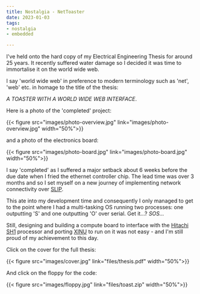 ```yaml
---
title: Nostalgia - NetToaster
date: 2023-01-03
tags: 
- nostalgia
- embedded

---
```


I've held onto the hard copy of my Electrical Engineering Thesis for around 25 years. It recently suffered water damage so I decided
it was time to immortalise it on the world wide web.

I say 'world wide web' in preference to modern terminology such as 'net', 'web' etc. in homage to the title of the thesis:

*A TOASTER WITH A WORLD WIDE WEB INTERFACE*.

Here is a photo of the 'completed' project:

{{< figure src="images/photo-overview.jpg" link="images/photo-overview.jpg" width="50%">}}

<!--more-->

and a photo of the electronics board:

{{< figure src="images/photo-board.jpg" link="images/photo-board.jpg" width="50%">}}

I say 'completed' as I suffered a major setback about 6 weeks before the due date when I fried the ethernet controller chip.
The lead time was over 3 months and so I set myself on a new journey of implementing network connectivity over [SLIP](https://en.wikipedia.org/wiki/Serial_Line_Internet_Protocol).

This ate into my development time and consequently I only managed to get to the point where I had a multi-tasking OS running two processes: one outputting 'S' and one outputting 'O' over serial. Get it...? *SOS...*

Still, designing and building a compute board to interface with the [Hitachi SH1](https://en.wikipedia.org/wiki/SuperH) processor
and porting [XINU](https://xinu.cs.purdue.edu) to run on it was not easy - and I'm still proud of my achievement to this day.

Click on the cover for the full thesis:

{{< figure src="images/cover.jpg" link="files/thesis.pdf" width="50%">}}

And click on the floppy for the code:

{{< figure src="images/floppy.jpg" link="files/toast.zip" width="50%">}}

